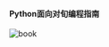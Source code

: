 #### Python面向对旬编程指南

![book](https://github.com/bodii/test-code/python/object_python/object_python.png)

